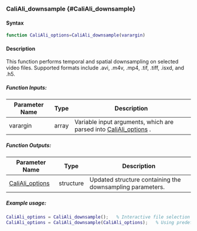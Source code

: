 ### CaliAli_downsample {#CaliAli_downsample}

#### Syntax
```matlab
function CaliAli_options=CaliAli_downsample(varargin)
```

#### Description
This function performs temporal and spatial downsampling on selected video files. 
Supported formats include .avi, .m4v, .mp4, .tif, .tiff, .isxd, and .h5.

##### Function Inputs:
| Parameter Name | Type   | Description                                                                 |
|---------------|--------|-----------------------------------------------------------------------------|
| varargin      | array  | Variable input arguments, which are parsed into [CaliAli_options](CaliAli_parameters.md) .          |

##### Function Outputs:
| Parameter Name    | Type           | Description                                                              |
|-------------------|----------------|--------------------------------------------------------------------------|
| [CaliAli_options](CaliAli_parameters.md)    | structure      | Updated structure containing the downsampling parameters.            |

##### Example usage:
```matlab
CaliAli_options = CaliAli_downsample();   % Interactive file selection
CaliAli_options = CaliAli_downsample(CaliAli_options);   % Using predefined options
```
